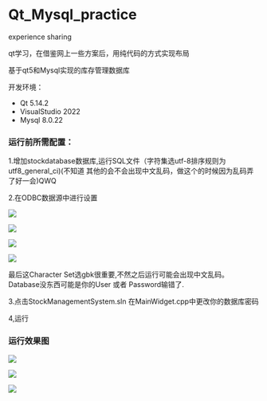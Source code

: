 # Qt_Mysql_practice
experience sharing

qt学习，在借鉴网上一些方案后，用纯代码的方式实现布局

基于qt5和Mysql实现的库存管理数据库

开发环境：

- Qt 5.14.2
- VisualStudio 2022
- Mysql 8.0.22

### 运行前所需配置：

1.增加stockdatabase数据库,运行SQL文件（字符集选utf-8排序规则为utf8_general_ci)(不知道 其他的会不会出现中文乱码，做这个的时候因为乱码弄了好一会)QWQ

2.在ODBC数据源中进行设置

 ![](D:\Github\Qt_Mysql_practice_clean\img\1.png)

![](D:\Github\Qt_Mysql_practice_clean\img\2.png)

![](D:\Github\Qt_Mysql_practice_clean\img\3.png)

![](D:\Github\Qt_Mysql_practice_clean\img\4.png)

最后这Character Set选gbk很重要,不然之后运行可能会出现中文乱码。Database没东西可能是你的User 或者 Password输错了.

3.点击StockManagementSystem.sln 在MainWidget.cpp中更改你的数据库密码

4,运行

### 运行效果图

![](D:\Github\Qt_Mysql_practice_clean\img\5.png)

![](D:\Github\Qt_Mysql_practice_clean\img\6.png)

![](D:\Github\Qt_Mysql_practice_clean\img\7.png)
